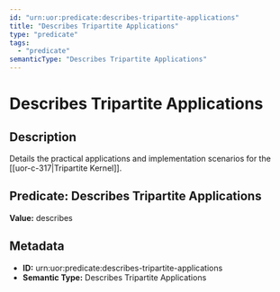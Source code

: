 ```yaml
---
id: "urn:uor:predicate:describes-tripartite-applications"
title: "Describes Tripartite Applications"
type: "predicate"
tags:
  - "predicate"
semanticType: "Describes Tripartite Applications"
---
```


# Describes Tripartite Applications

## Description

Details the practical applications and implementation scenarios for the [[uor-c-317|Tripartite Kernel]].

## Predicate: Describes Tripartite Applications

**Value:** describes

## Metadata

- **ID:** urn:uor:predicate:describes-tripartite-applications
- **Semantic Type:** Describes Tripartite Applications
